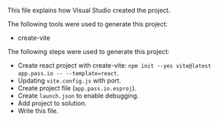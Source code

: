 This file explains how Visual Studio created the project.

The following tools were used to generate this project:
- create-vite

The following steps were used to generate this project:
- Create react project with create-vite: `npm init --yes vite@latest app.pass.io -- --template=react`.
- Updating `vite.config.js` with port.
- Create project file (`app.pass.io.esproj`).
- Create `launch.json` to enable debugging.
- Add project to solution.
- Write this file.
